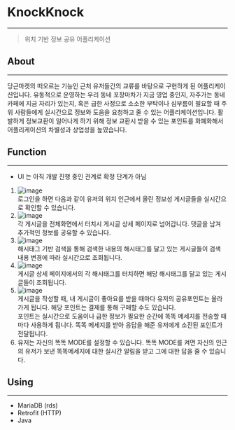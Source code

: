 # KnockKnock
****************************
> 위치 기반 정보 공유 어플리케이션 

## About
***************************
당근마켓의 떠오르는 기능인 근처 유저들간의 교류를 바탕으로 구현하게 된 어플리케이션입니다. 유동적으로 운영하는 우리 동네 포장마차가 지금 영업 중인지, 자주가는 동네 카페에 지금 자리가 있는지, 혹은 급한 사정으로 소소한 부탁이나 심부름이 필요할 때 주위 사람들에게 실시간으로 정보와 도움을 요청하고 줄 수 있는 어플리케이션입니다. 활발하게 정보교환이 일어나게 하기 위해 정보 교환시 받을 수 있는 포인트를 화폐화해서 어플리케이션의 차별성과 상업성을 높였습니다. 

## Function
**************************
* UI 는 아직 개발 진행 중인 관계로 확정 단계가 아님   
1. ![image](https://user-images.githubusercontent.com/84822464/155740713-eb55f24d-e0b7-4d3f-b301-07c67202f09d.png)   
로그인을 하면 다음과 같이 유저의 위치 인근에서 올린 정보성 게시글들을 실시간으로 확인할 수 있습니다.   
2. ![image](https://user-images.githubusercontent.com/84822464/155741096-20221488-4c81-4a71-9fdb-f2e054cf146e.png)   
각 게시글을 전체화면에서 터치시 게시글 상세 페이지로 넘어갑니다. 댓글을 남겨 추가적인 정보를 공유할 수 있습니다. 
3. ![image](https://user-images.githubusercontent.com/84822464/155741682-7a9a6ccd-f78b-4624-a404-729e9233a750.png)  
해시태그 기반 검색을 통해 검색한 내용의 해시태그를 달고 있는 게시글들이 검색 내용 변경에 따라 실시간으로 조회됩니다.   
4. ![image](https://user-images.githubusercontent.com/84822464/155741515-24b38679-f8fa-4c0c-9213-d93b8231d195.png)   
게시글 상세 페이지에서의 각 해시태그를 터치하면 해당 해시태그를 달고 있는 게시글들이 조회됩니다.   
5. ![image](https://user-images.githubusercontent.com/84822464/155741831-64efba7c-170e-4265-838e-bc7130071a64.png)    
게시글을 작성할 때, 내 게시글이 좋아요를 받을 때마다 유저의 공유포인트는 올라가게 됩니다. 해당 포인트는 결제를 통해 구매할 수도 있습니다.     
포인트는 실시간으로 도움이나 급한 정보가 필요한 순간에 똑똑 메세지를 전송할 때마다 사용하게 됩니다. 똑똑 메세지를 받아 응답을 해준 유저에게 소진된 포인트가 전달됩니다.         
6. 유저는 자신의 똑똑 MODE를 설정할 수 있습니다. 똑똑 MODE를 켜면 자신의 인근의 유저가 보낸 똑똑메세지에 대한 실시간 알림을 받고 그에 대한 답을 줄 수 있습니다.           

## Using
******************************
* MariaDB (rds)
* Retrofit (HTTP)
* Java



